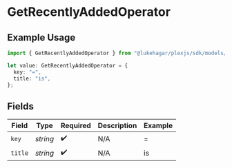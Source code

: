 # GetRecentlyAddedOperator

## Example Usage

```typescript
import { GetRecentlyAddedOperator } from "@lukehagar/plexjs/sdk/models/operations";

let value: GetRecentlyAddedOperator = {
  key: "=",
  title: "is",
};
```

## Fields

| Field              | Type               | Required           | Description        | Example            |
| ------------------ | ------------------ | ------------------ | ------------------ | ------------------ |
| `key`              | *string*           | :heavy_check_mark: | N/A                | =                  |
| `title`            | *string*           | :heavy_check_mark: | N/A                | is                 |